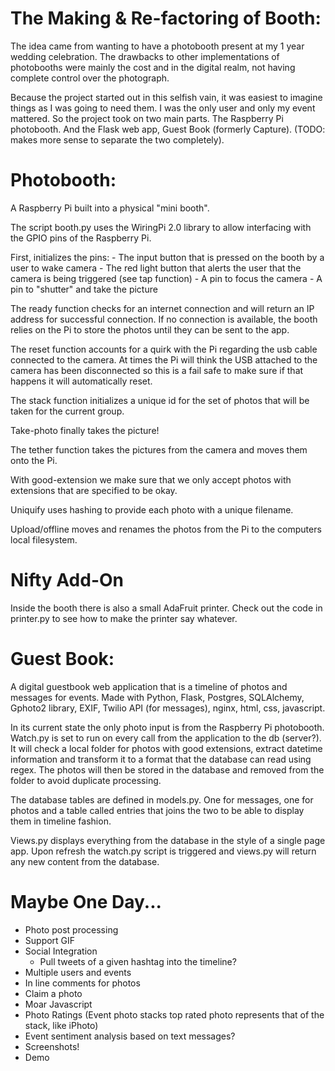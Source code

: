 The Making & Re-factoring of Booth:
==========

The idea came from wanting to have a photobooth present at my 1 year wedding celebration. The drawbacks to other implementations of photobooths were mainly the cost and in the digital realm, not having complete control over the photograph.

Because the project started out in this selfish vain, it was easiest to imagine things as I was going to need them. I was the only user and only my event mattered. So the project took on two main parts. The Raspberry Pi photobooth. And the Flask web app, Guest Book (formerly Capture). (TODO: makes more sense to separate the two completely).

Photobooth:
==========

A Raspberry Pi built into a physical "mini booth".

The script booth.py uses the WiringPi 2.0 library to allow interfacing with the GPIO pins of the Raspberry Pi.

First, initializes the pins:
    - The input button that is pressed on the booth by a user to wake camera
    - The red light button that alerts the user that the camera is being triggered (see tap function)
    - A pin to focus the camera
    - A pin to "shutter" and take the picture

The ready function checks for an internet connection and will return an IP address for successful connection. If no connection is available, the booth relies on the Pi to store the photos until they can be sent to the app.

The reset function accounts for a quirk with the Pi regarding the usb cable connected to the camera. At times the Pi will think the USB attached to the camera has been disconnected so this is a fail safe to make sure if that happens it will automatically reset.

The stack function initializes a unique id for the set of photos that will be taken for the current group.

Take-photo finally takes the picture!

The tether function takes the pictures from the camera and moves them onto the Pi.

With good-extension we make sure that we only accept photos with extensions that are specified to be okay.

Uniquify uses hashing to provide each photo with a unique filename.

Upload/offline moves and renames the photos from the Pi to the computers local filesystem.

Nifty Add-On
==========

Inside the booth there is also a small AdaFruit printer. Check out the code in printer.py to see how to make the printer say whatever.

Guest Book:
==========

A digital guestbook web application that is a timeline of photos and messages for events. Made with Python, Flask, Postgres, SQLAlchemy, Gphoto2 library, EXIF, Twilio API (for messages), nginx, html, css, javascript.

In its current state the only photo input is from the Raspberry Pi photobooth.
Watch.py is set to run on every call from the application to the db (server?).
It will check a local folder for photos with good extensions, extract datetime information and transform it to a format that the database can read using regex.
The photos will then be stored in the database and removed from the folder to avoid duplicate processing.

The database tables are defined in models.py. One for messages, one for photos and a table called entries that joins the two to be able to display them in timeline fashion.

Views.py displays everything from the database in the style of a single page app. Upon refresh the watch.py script is triggered and views.py will return any new content from the database.

Maybe One Day...
==========

- Photo post processing
- Support GIF
- Social Integration
    - Pull tweets of a given hashtag into the timeline?
- Multiple users and events
- In line comments for photos
- Claim a photo
- Moar Javascript
- Photo Ratings (Event photo stacks top rated photo represents that of the stack, like iPhoto)
- Event sentiment analysis based on text messages?
- Screenshots!
- Demo
